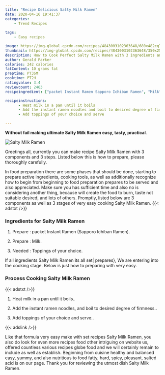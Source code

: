 ```yaml
---
title: "Recipe Delicious Salty Milk Ramen"
date: 2020-04-16 19:41:37
categories:
    - Trend Recipes
    
tags:
    - Easy recipes

image: https://img-global.cpcdn.com/recipes/4843003102363648/680x482cq70/salty-milk-ramen-recipe-main-photo.jpg
thumbnail: https://img-global.cpcdn.com/recipes/4843003102363648/350x250cq70/salty-milk-ramen-recipe-main-photo.jpg
description: How to Cook Perfect Salty Milk Ramen with 3 ingredients and 3 stages of easy cooking.
author: Gerald Parker
calories: 242 calories
fatContent: 10 grams fat
preptime: PT36M
cooktime: PT2H
ratingvalue: 3.4
reviewcount: 2463
recipeingredient: ["packet Instant Ramen Sapporo Ichiban Ramen", "Milk", "Toppings of your choice"]

recipeinstructions: 
      - Heat milk in a pan until it boils 
      - Add the instant ramen noodles and boil to desired degree of firmness 
      - Add toppings of your choice and serve

---
```




**Without fail making ultimate Salty Milk Ramen easy, tasty, practical**. 


![Salty Milk Ramen](https://img-global.cpcdn.com/recipes/4843003102363648/680x482cq70/salty-milk-ramen-recipe-main-photo.jpg "Salty Milk Ramen")




Greetings all, currently you can make recipe Salty Milk Ramen with 3 components and 3 steps. Listed below this is how to prepare, please thoroughly carefully.

In food preparation there are some phases that should be done, starting to prepare active ingredients, cooking tools, as well as additionally recognize how to begin from beginning to food preparation prepares to be served and also appreciated. Make sure you has sufficient time and also no is considering another thing, because will create the food to burn, taste not suitable desired, and lots of others. Promptly, listed below are 3 components as well as 3 stages of very easy cooking Salty Milk Ramen.
{{< adstxt />}}

### Ingredients for Salty Milk Ramen


1. Prepare  : packet Instant Ramen (Sapporo Ichiban Ramen).

1. Prepare  : Milk.

1. Needed  : Toppings of your choice.



If all ingredients Salty Milk Ramen its all set| prepares}, We are entering into the cooking stage. Below is just how to preparing with very easy.

### Process Cooking Salty Milk Ramen

{{< adstxt />}}


1. Heat milk in a pan until it boils..



1. Add the instant ramen noodles, and boil to desired degree of firmness..



1. Add toppings of your choice and serve..





{{< adslink />}}

Like that formula very easy make with set recipes Salty Milk Ramen, you also do look for even more recipes food other intriguing on website us, offered countless various recipes globe food and we will certainly remain to include as well as establish. Beginning from cuisine healthy and balanced easy, yummy, and also nutritious to food fatty, hard, spicy, pleasant, salted acid is on our page. Thank you for reviewing the utmost dish Salty Milk Ramen.

